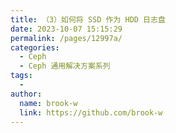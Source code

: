 ```yaml
---
title: （3）如何将 SSD 作为 HDD 日志盘
date: 2023-10-07 15:15:29
permalink: /pages/12997a/
categories:
  - Ceph
  - Ceph 通用解决方案系列
tags:
  - 
author: 
  name: brook-w
  link: https://github.com/brook-w
---
```

